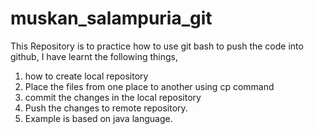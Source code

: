 # muskan_salampuria_git

This Repository is to practice how to use git bash to push the code into github,
I have learnt the following things,
1. how to create local repository 
 2. Place the files from one place to another using cp command
 3. commit the changes in the local repository
 4. Push the changes to remote repository.
5. Example is based on java language.
